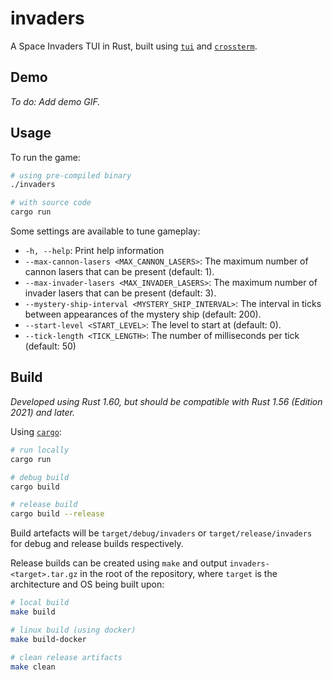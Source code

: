 # invaders

A Space Invaders TUI in Rust, built using [`tui`](https://crates.io/crates/tui) and
[`crossterm`](https://crates.io/crates/crossterm).

## Demo

*To do: Add demo GIF.*

## Usage

To run the game:

```sh
# using pre-compiled binary
./invaders

# with source code
cargo run
```

Some settings are available to tune gameplay:

- `-h, --help`: Print help information
- `--max-cannon-lasers <MAX_CANNON_LASERS>`: The maximum number of cannon lasers that can be present
  (default: 1).
- `--max-invader-lasers <MAX_INVADER_LASERS>`: The maximum number of invader lasers that can be
  present (default: 3).
- `--mystery-ship-interval <MYSTERY_SHIP_INTERVAL>`: The interval in ticks between appearances of
  the mystery ship (default: 200).
- `--start-level <START_LEVEL>`: The level to start at (default: 0).
- `--tick-length <TICK_LENGTH>`: The number of milliseconds per tick (default: 50)

## Build

*Developed using Rust 1.60, but should be compatible with Rust 1.56 (Edition 2021) and later.*

Using [`cargo`](https://doc.rust-lang.org/cargo/getting-started/installation.html):

```sh
# run locally
cargo run

# debug build
cargo build

# release build
cargo build --release
```

Build artefacts will be `target/debug/invaders` or `target/release/invaders` for debug and release
builds respectively.

Release builds can be created using `make` and output `invaders-<target>.tar.gz` in the root of the
repository, where `target` is the architecture and OS being built upon:

```sh
# local build
make build

# linux build (using docker)
make build-docker

# clean release artifacts
make clean
```
